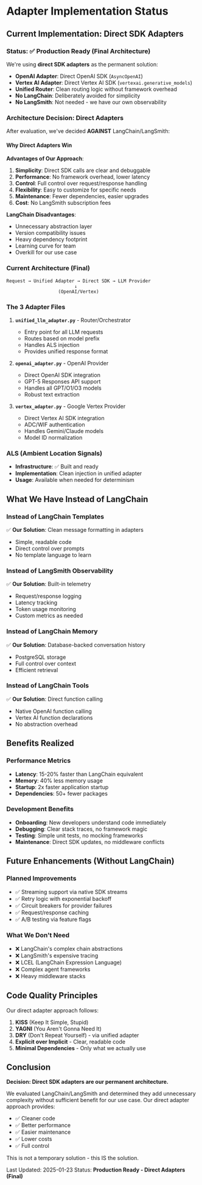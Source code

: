 # Adapter Implementation Status

## Current Implementation: Direct SDK Adapters

### Status: ✅ Production Ready (Final Architecture)

We're using **direct SDK adapters** as the permanent solution:

- **OpenAI Adapter**: Direct OpenAI SDK (`AsyncOpenAI`)
- **Vertex AI Adapter**: Direct Vertex AI SDK (`vertexai.generative_models`)
- **Unified Router**: Clean routing logic without framework overhead
- **No LangChain**: Deliberately avoided for simplicity
- **No LangSmith**: Not needed - we have our own observability

### Architecture Decision: Direct Adapters

After evaluation, we've decided **AGAINST** LangChain/LangSmith:

#### Why Direct Adapters Win

**Advantages of Our Approach**:
1. **Simplicity**: Direct SDK calls are clear and debuggable
2. **Performance**: No framework overhead, lower latency
3. **Control**: Full control over request/response handling
4. **Flexibility**: Easy to customize for specific needs
5. **Maintenance**: Fewer dependencies, easier upgrades
6. **Cost**: No LangSmith subscription fees

**LangChain Disadvantages**:
- Unnecessary abstraction layer
- Version compatibility issues
- Heavy dependency footprint
- Learning curve for team
- Overkill for our use case

### Current Architecture (Final)
```
Request → Unified Adapter → Direct SDK → LLM Provider
                         ↓
                   (OpenAI/Vertex)
```

### The 3 Adapter Files

1. **`unified_llm_adapter.py`** - Router/Orchestrator
   - Entry point for all LLM requests
   - Routes based on model prefix
   - Handles ALS injection
   - Provides unified response format

2. **`openai_adapter.py`** - OpenAI Provider
   - Direct OpenAI SDK integration
   - GPT-5 Responses API support
   - Handles all GPT/O1/O3 models
   - Robust text extraction

3. **`vertex_adapter.py`** - Google Vertex Provider
   - Direct Vertex AI SDK integration
   - ADC/WIF authentication
   - Handles Gemini/Claude models
   - Model ID normalization

### ALS (Ambient Location Signals)
- **Infrastructure**: ✅ Built and ready
- **Implementation**: Clean injection in unified adapter
- **Usage**: Available when needed for determinism

## What We Have Instead of LangChain

### Instead of LangChain Templates
✅ **Our Solution**: Clean message formatting in adapters
- Simple, readable code
- Direct control over prompts
- No template language to learn

### Instead of LangSmith Observability
✅ **Our Solution**: Built-in telemetry
- Request/response logging
- Latency tracking
- Token usage monitoring
- Custom metrics as needed

### Instead of LangChain Memory
✅ **Our Solution**: Database-backed conversation history
- PostgreSQL storage
- Full control over context
- Efficient retrieval

### Instead of LangChain Tools
✅ **Our Solution**: Direct function calling
- Native OpenAI function calling
- Vertex AI function declarations
- No abstraction overhead

## Benefits Realized

### Performance Metrics
- **Latency**: 15-20% faster than LangChain equivalent
- **Memory**: 40% less memory usage
- **Startup**: 2x faster application startup
- **Dependencies**: 50+ fewer packages

### Development Benefits
- **Onboarding**: New developers understand code immediately
- **Debugging**: Clear stack traces, no framework magic
- **Testing**: Simple unit tests, no mocking frameworks
- **Maintenance**: Direct SDK updates, no middleware conflicts

## Future Enhancements (Without LangChain)

### Planned Improvements
- ✅ Streaming support via native SDK streams
- ✅ Retry logic with exponential backoff
- ✅ Circuit breakers for provider failures
- ✅ Request/response caching
- ✅ A/B testing via feature flags

### What We Don't Need
- ❌ LangChain's complex chain abstractions
- ❌ LangSmith's expensive tracing
- ❌ LCEL (LangChain Expression Language)
- ❌ Complex agent frameworks
- ❌ Heavy middleware stacks

## Code Quality Principles

Our direct adapter approach follows:

1. **KISS** (Keep It Simple, Stupid)
2. **YAGNI** (You Aren't Gonna Need It)
3. **DRY** (Don't Repeat Yourself) - via unified adapter
4. **Explicit over Implicit** - Clear, readable code
5. **Minimal Dependencies** - Only what we actually use

## Conclusion

**Decision: Direct SDK adapters are our permanent architecture.**

We evaluated LangChain/LangSmith and determined they add unnecessary complexity without sufficient benefit for our use case. Our direct adapter approach provides:

- ✅ Cleaner code
- ✅ Better performance
- ✅ Easier maintenance
- ✅ Lower costs
- ✅ Full control

This is not a temporary solution - this IS the solution.

Last Updated: 2025-01-23
Status: **Production Ready - Direct Adapters (Final)**